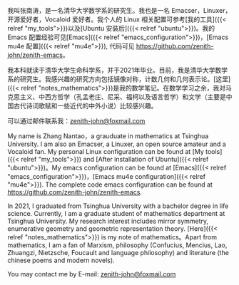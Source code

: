 我叫张南涛，是一名清华大学数学系的研究生。我也是一名 Emacser，Linuxer，开源爱好者，Vocaloid 爱好者。我个人的 Linux 相关配置可参考[我的工具]({{< relref "my_tools">}})以及[Ubuntu 安装后]({{< relref "ubuntu">}})。我的 Emacs 配置经验可见[Emacs]({{< relref "emacs_configuration">}})，[Emacs mu4e 配置]({{< relref "mu4e">}}), 代码可见 <https://github.com/zenith-john/zenith-emacs>。

我本科就读于清华大学生命科学系，并于2021年毕业。目前，我是清华大学数学系的研究生。我感兴趣的研究方向包括镜像对称，计数几何和几何表示论。[这里]({{< relref "notes_mathematics">}})是我的数学笔记。在数学学习之余，我对马克思主义、中西方哲学（孔孟老庄、尼采、福柯以及语言哲学）和文学（主要是中国古代诗词歌赋和一些近代的中外小说）比较感兴趣。

可以通过邮件联系我：[zenith-john@foxmail.com](mailto:zenith-john/foxmail.com)

My name is Zhang Nantao，a grauduate in mathematics at Tsinghua University. I am also an Emacser, a Linuxer, an open source amateur and a Vocaloid fan. My personal Linux configuration can be found at [My tools]({{< relref "my_tools">}}) and [After installation of Ubuntu]({{< relref "ubuntu">}})。My emacs configuration can be found at [Emacs]({{< relref "emacs_configuration">}})，[Emacs mu4e configuration]({{< relref "mu4e">}}). The complete code emacs configuration can be found at <https://github.com/zenith-john/zenith-emacs>. 

In 2021, I graduated from Tsinghua University with a bachelor degree in life science. Currently, I am a graduate student of mathematics department at Tsinghua University. My research interest includes mirror symmetry, enumerative geometry and geometric representation theory. [Here]({{< relref "notes_mathematics">}}) is my note of mathematics。Apart from mathematics, I am a fan of Marxism, philosophy (Confucius, Mencius, Lao, Zhuangzi, Nietzsche, Foucault and language philosophy) and literature (the chinese poems and modern novels).

You may contact me by E-mail: [zenith-john@foxmail.com](mailto:zenith-john/foxmail.com)

